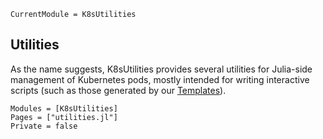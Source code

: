 ```@meta
CurrentModule = K8sUtilities
```

## Utilities

As the name suggests, K8sUtilities provides several utilities for Julia-side management of Kubernetes pods, mostly intended for writing interactive scripts (such as those generated by our [Templates](@ref)).

```@autodocs
Modules = [K8sUtilities]
Pages = ["utilities.jl"]
Private = false
```
